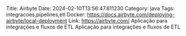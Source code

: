 Title: Airbyte
Date: 2024-02-10T13:56:47.611230
Category: java
Tags: integracoes,pipelines,etl
Docker: https://docs.airbyte.com/deploying-airbyte/local-deployment
Link: https://airbyte.com/
Aplicação para integrações e fluxos de ETL
Aplicação para integrações e fluxos de ETL
